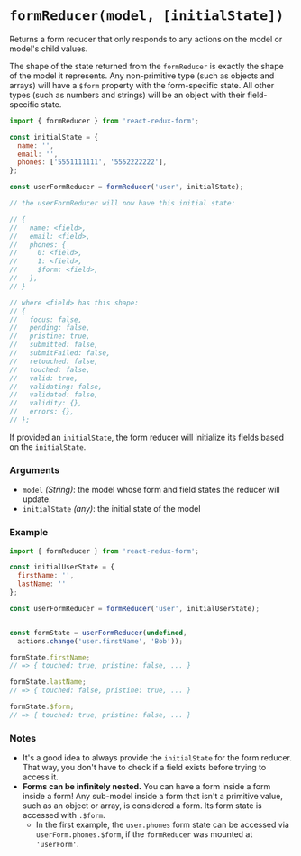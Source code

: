 # `formReducer(model, [initialState])`

Returns a form reducer that only responds to any actions on the model or model's child values.

The shape of the state returned from the `formReducer` is exactly the shape of the model it represents. Any non-primitive type (such as objects and arrays) will have a `$form` property with the form-specific state. All other types (such as numbers and strings) will be an object with their field-specific state.

```js
import { formReducer } from 'react-redux-form';

const initialState = {
  name: '',
  email: '',
  phones: ['5551111111', '5552222222'],
};

const userFormReducer = formReducer('user', initialState);

// the userFormReducer will now have this initial state:

// {
//   name: <field>,
//   email: <field>,
//   phones: {
//     0: <field>,
//     1: <field>,
//     $form: <field>,
//   },
// }

// where <field> has this shape:
// {
//   focus: false,
//   pending: false,
//   pristine: true,
//   submitted: false,
//   submitFailed: false,
//   retouched: false,
//   touched: false,
//   valid: true,
//   validating: false,
//   validated: false,
//   validity: {},
//   errors: {},
// };
```

If provided an `initialState`, the form reducer will initialize its fields based on the `initialState`.

### Arguments
- `model` _(String)_: the model whose form and field states the reducer will update.
- `initialState` _(any)_: the initial state of the model

### Example

```js
import { formReducer } from 'react-redux-form';

const initialUserState = {
  firstName: '',
  lastName: ''
};

const userFormReducer = formReducer('user', initialUserState);


const formState = userFormReducer(undefined,
  actions.change('user.firstName', 'Bob'));

formState.firstName;
// => { touched: true, pristine: false, ... }

formState.lastName;
// => { touched: false, pristine: true, ... }

formState.$form;
// => { touched: true, pristine: false, ... }
```

### Notes
- It's a good idea to always provide the `initialState` for the form reducer. That way, you don't have to check if a field exists before trying to access it.
- **Forms can be infinitely nested.** You can have a form inside a form inside a form! Any sub-model inside a form that isn't a primitive value, such as an object or array, is considered a form. Its form state is accessed with `.$form`.
  - In the first example, the `user.phones` form state can be accessed via `userForm.phones.$form`, if the `formReducer` was mounted at `'userForm'`.


